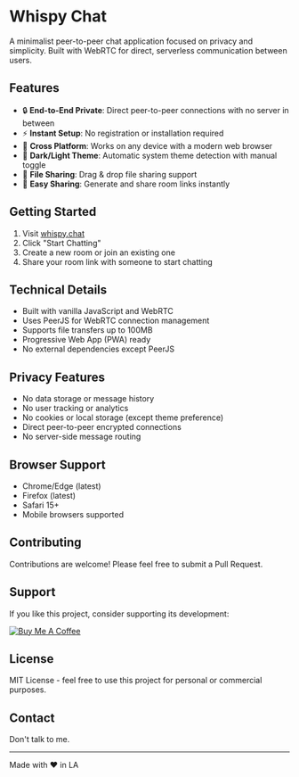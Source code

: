 # Whispy Chat

A minimalist peer-to-peer chat application focused on privacy and simplicity. Built with WebRTC for direct, serverless communication between users.

## Features

- 🔒 **End-to-End Private**: Direct peer-to-peer connections with no server in between
- ⚡️ **Instant Setup**: No registration or installation required
- 📱 **Cross Platform**: Works on any device with a modern web browser
- 🎨 **Dark/Light Theme**: Automatic system theme detection with manual toggle
- 📎 **File Sharing**: Drag & drop file sharing support
- 🔗 **Easy Sharing**: Generate and share room links instantly

## Getting Started

1. Visit [whispy.chat](https://ooploops.github.io/whispy/)
2. Click "Start Chatting"
3. Create a new room or join an existing one
4. Share your room link with someone to start chatting

## Technical Details

- Built with vanilla JavaScript and WebRTC
- Uses PeerJS for WebRTC connection management
- Supports file transfers up to 100MB
- Progressive Web App (PWA) ready
- No external dependencies except PeerJS

## Privacy Features

- No data storage or message history
- No user tracking or analytics
- No cookies or local storage (except theme preference)
- Direct peer-to-peer encrypted connections
- No server-side message routing

## Browser Support

- Chrome/Edge (latest)
- Firefox (latest)
- Safari 15+
- Mobile browsers supported

## Contributing

Contributions are welcome! Please feel free to submit a Pull Request.

## Support

If you like this project, consider supporting its development:

[![Buy Me A Coffee](https://www.buymeacoffee.com/assets/img/custom_images/orange_img.png)](https://www.buymeacoffee.com/whispy)

## License

MIT License - feel free to use this project for personal or commercial purposes.

## Contact

Don't talk to me.

---

Made with ❤️ in LA
